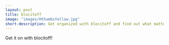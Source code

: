 ```yaml
---
layout: post
title: blocitoff
image: "images/HthumbsYellow.jpg"
short-description: Get organized with blocitoff and find out what matters.
---
```

Get it on with blocitoff!